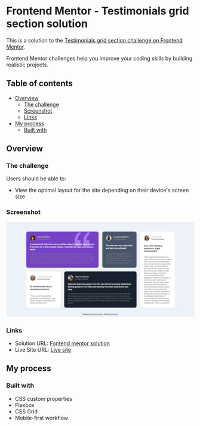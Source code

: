 # Frontend Mentor - Testimonials grid section solution

This is a solution to the [Testimonials grid section challenge on Frontend Mentor](https://www.frontendmentor.io/challenges/testimonials-grid-section-Nnw6J7Un7).

Frontend Mentor challenges help you improve your coding skills by building realistic projects.

## Table of contents

-   [Overview](#overview)
    -   [The challenge](#the-challenge)
    -   [Screenshot](#screenshot)
    -   [Links](#links)
-   [My process](#my-process)
    -   [Built with](#built-with)

## Overview

### The challenge

Users should be able to:

-   View the optimal layout for the site depending on their device's screen size

### Screenshot

![](./screenshot/desktop.jpeg)

### Links

-   Solution URL: [Fontend mentor solution](https://www.frontendmentor.io/solutions/use-grid-with-scss-peOwFG-1jj)
-   Live Site URL: [Live site](https://jim-textimonials-grid-section.netlify.app/)

## My process

### Built with

-   CSS custom properties
-   Flexbox
-   CSS Grid
-   Mobile-first workflow

